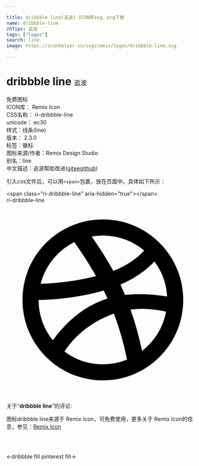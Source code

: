 ```yaml
---

title: dribbble line(追波) ICON转svg、png下载
name: dribbble-line
zhTips: 追波
tags: ["logos"]
search: line
image: https://iconhelper.cn/svg/remix/logos/dribbble-line.svg

---
```


# dribbble line  <small style="font-size: 60%;font-weight: 100">追波</small>


<div class="detail-page">
<p>
<span><span class="badge-success badge">免费图标</span> </span>
<br/>
<span>
ICON库：
<span class="badge-secondary badge">Remix Icon</span> 
</span>
<br/>
<span>
CSS名称：
<span class="badge-secondary badge">ri-dribbble-line</span> 
</span>
<br/>
<span>
unicode：
<span class="badge-secondary badge">ec30</span> 
<copy-btn content='ec30' btn-title=""></copy-btn>
<copy-btn :content='String.fromCodePoint(parseInt("ec30", 16))' btn-title="复制U"></copy-btn>
</span><br/><span>样式：<span class="badge-light badge">线条(line)</span></span>
<br/>
<span>
版本：
<span class="badge-secondary badge">2.3.0</span> 
</span><br/><span>标签：<span class="badge-light badge"><router-link to="/tags/logos.html">徽标</router-link></span></span>
<br/>
<span>图标来源/作者：<span class="badge-light badge">Remix Design Studio</span></span> 
<br/>
<span>别名：<span class="badge-light badge">line</span></span><br/><span class="zh-detail">中文描述：<span class="badge-primary badge">追波</span><span class="help-link"><span>帮助改进</span>(<a href="https://gitee.com/liuwave/icon-helper/edit/master/json/remix/logos/dribbble-line.json" target="_blank" rel="noopener noreferrer">gitee</a><a href="https://github.com/liuwave/icon-helper/edit/master/json/remix/logos/dribbble-line.json" target="_blank" rel="noopener noreferrer">github</a></span>)</span><br/>
</p>
</div>
<div class="alert alert-dark">
  <i class="ri-dribbble-line ri-xs"></i>
  <i class="ri-dribbble-line ri-sm"></i>
  <i class="ri-dribbble-line ri-lg"></i>
  <i class="ri-dribbble-line ri-2x"></i>
  <i class="ri-dribbble-line ri-3x"></i>
  <i class="ri-dribbble-line ri-5x"></i>
  <i class="ri-dribbble-line ri-7x"></i>
</div>
<div>
  <p>引入css文件后，可以用<code>&lt;span&gt;</code>包裹，放在页面中。具体如下所示：    
  </p>
  <div class="alert alert-primary" style="font-size: 14px">
    &lt;span class="ri-dribbble-line" aria-hidden="true"&gt;&lt;/span&gt;
    <copy-btn content='<span class="ri-dribbble-line" aria-hidden="true"></span>'></copy-btn>
  </div>
  <div class="alert alert-secondary">
    <i class="ri-dribbble-line"
    style="font-size: 24px"
    aria-hidden="true"></i> ri-dribbble-line
    <copy-btn content="ri-dribbble-line" btn-title="复制图标名称"></copy-btn>
  </div>
</div>
<div id="svg" class="svg-wrap">
<svg xmlns="http://www.w3.org/2000/svg" viewBox="0 0 24 24">
    <g>
        <path fill="none" d="M0 0h24v24H0z"/>
        <path d="M19.989 11.572a7.96 7.96 0 0 0-1.573-4.351 9.749 9.749 0 0 1-.92.87 13.157 13.157 0 0 1-3.313 2.01c.167.35.32.689.455 1.009v.003a9.186 9.186 0 0 1 .11.27c1.514-.17 3.11-.108 4.657.101.206.028.4.058.584.088zm-9.385-7.45a46.164 46.164 0 0 1 2.692 4.27c1.223-.482 2.234-1.09 3.048-1.767a7.88 7.88 0 0 0 .796-.755A7.968 7.968 0 0 0 12 4a8.05 8.05 0 0 0-1.396.121zM4.253 9.997a29.21 29.21 0 0 0 2.04-.123 31.53 31.53 0 0 0 4.862-.822 54.365 54.365 0 0 0-2.7-4.227 8.018 8.018 0 0 0-4.202 5.172zm1.53 7.038c.388-.567.898-1.205 1.575-1.899 1.454-1.49 3.17-2.65 5.156-3.29l.062-.018c-.165-.364-.32-.689-.476-.995-1.836.535-3.77.869-5.697 1.042-.94.085-1.783.122-2.403.128a7.967 7.967 0 0 0 1.784 5.032zm9.222 2.38a35.947 35.947 0 0 0-1.632-5.709c-2.002.727-3.597 1.79-4.83 3.058a9.77 9.77 0 0 0-1.317 1.655A7.964 7.964 0 0 0 12 20a7.977 7.977 0 0 0 3.005-.583zm1.873-1.075a7.998 7.998 0 0 0 2.987-4.87c-.34-.085-.771-.17-1.245-.236a12.023 12.023 0 0 0-3.18-.033 39.368 39.368 0 0 1 1.438 5.14zM12 22C6.477 22 2 17.523 2 12S6.477 2 12 2s10 4.477 10 10-4.477 10-10 10z"/>
    </g>
</svg>

</div>
<detail full-name='ri-dribbble-line'></detail>  
<div class="icon-detail__container">
<p>关于“<b>dribbble line</b>”的评论:</p>
</div>
<Vssue title="关于“dribbble line”的评论" />    
<div><p>图标dribbble line来源于 Remix Icon，可免费使用，更多关于  Remix Icon的信息，参见：<a target="_blank" href="https://iconhelper.cn/remix.html">Remix Icon</a>
</p></div>

<div style="padding:2rem 0 " class="page-nav"><p class="inner"><span class="prev">←<router-link to="/icon/logos/dribbble-fill.html">dribbble fill</router-link></span> <span class="next"><router-link to="/icon/logos/pinterest-fill.html">pinterest fill</router-link>→</span></p></div>
